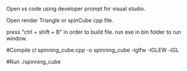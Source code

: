 Open vs code using developer prompt for visual studio.

Open render Triangle or spinCube cpp file.

press "ctrl + shift + B" in order to build file. run exe in bin folder to run window.

#Compile
cl spinning_cube.cpp -o spinning_cube -lglfw -lGLEW -lGL

#Run
./spinning_cube